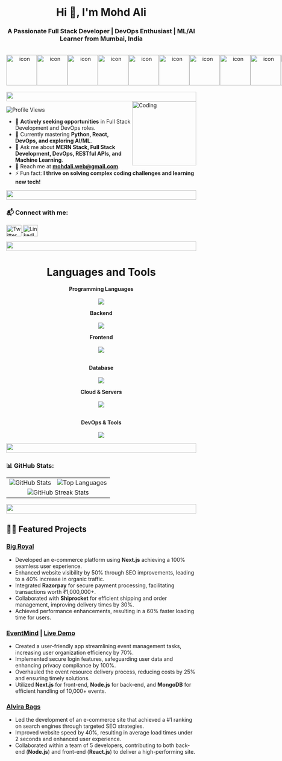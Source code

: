 
<h1 align="center">Hi 👋, I'm Mohd Ali</h1>
<h3 align="center">A Passionate Full Stack Developer | DevOps Enthusiast | ML/AI Learner from Mumbai, India</h3>
<br/>
<div style="display: flex; align-items: flex-start; margin-button: 10px" align='center'>
  <img src="https://techstack-generator.vercel.app/js-icon.svg" alt="icon" width="81" height="81" />
  <img src="https://techstack-generator.vercel.app/ts-icon.svg" alt="icon" width="81" height="81" />



  <img src="https://techstack-generator.vercel.app/django-icon.svg" alt="icon" width="81" height="81" />
  <img src="https://techstack-generator.vercel.app/python-icon.svg" alt="icon" width="81" height="81" />



  <img src="https://techstack-generator.vercel.app/docker-icon.svg" alt="icon" width="81" height="81" />
  <img src="https://techstack-generator.vercel.app/kubernetes-icon.svg" alt="icon" width="81" height="81" />



  <img src="https://techstack-generator.vercel.app/aws-icon.svg" alt="icon" width="81" height="81" />
  <img src="https://techstack-generator.vercel.app/react-icon.svg" alt="icon" width="81" height="81" />



  <img src="https://techstack-generator.vercel.app/github-icon.svg" alt="icon" width="81" height="81" />
  <img src="https://techstack-generator.vercel.app/mysql-icon.svg" alt="icon" width="81" height="81" />
</div>

<br>

<img src="https://i.imgur.com/dBaSKWF.gif" height="25" width="100%">

<img align="right" alt="Coding" width="170" src="https://cdn.dribbble.com/users/1162077/screenshots/3848914/programmer.gif">

<p align="left"> <img src="https://komarev.com/ghpvc/?username=mohdali03&label=Profile%20views&color=red&style=plastic" alt="Profile Views" /> </p>

- 🔭 **Actively seeking opportunities** in Full Stack Development and DevOps roles.
- 🌱 Currently mastering **Python, React, DevOps, and exploring AI/ML**.
- 💬 Ask me about **MERN Stack, Full Stack Development, DevOps, RESTful APIs, and Machine Learning**.
- 📧 Reach me at **mohdali.web@gmail.com**.
- ⚡ Fun fact: **I thrive on solving complex coding challenges and learning new tech!**

<img src="https://i.imgur.com/dBaSKWF.gif" height="25" width="100%">

<h3 align="left">📬 Connect with me:</h3>
<p align="left">
  <a href="https://twitter.com/MohdAliA98" target="blank">
    <img align="center" src="https://raw.githubusercontent.com/rahuldkjain/github-profile-readme-generator/master/src/images/icons/Social/twitter.svg" alt="Twitter" height="30" width="40" />
  </a>
  <a href="https://linkedin.com/in/mohdali-" target="blank">
    <img align="center" src="https://raw.githubusercontent.com/rahuldkjain/github-profile-readme-generator/master/src/images/icons/Social/linked-in-alt.svg" alt="LinkedIn" height="30" width="40" />
  </a>
  
</p>

<img src="https://i.imgur.com/dBaSKWF.gif" height="25" width="100%">

<h1 align="center">
Languages and Tools
  
</h1> 

<p align="center">
  <strong>Programming Languages</strong>
  </br>
  </br>
  
  <a href="https://skillicons.dev">
    <img src="https://skillicons.dev/icons?i=java,ts,js,python" />
  </a>
</p>

 
<p align="center">
  <strong> Backend </strong> 
  </br>
  </br>
  
  <a href="https://skillicons.dev">
    <img src="https://skillicons.dev/icons?i=express,django,flask,fastapi,nodejs" />
  </a>
</p>


<p align="center">
  <strong>Frontend</strong>
  </br>
  </br>
  <a href="https://skillicons.dev">
    <img src="https://skillicons.dev/icons?i=react,nextjs,angular,redux,tailwind,bootstrap,materialui,html,css,sass" />
  </a>
</p>
  
<p align="center">
</br>
  <strong style=>Database</strong>
</br>
</br>
  <a href="https://skillicons.dev">
    <img src="https://skillicons.dev/icons?i=mongodb,mysql,redis,sqlite" />
  </a>
</p>


<p align="center">
  <strong>Cloud & Servers</strong>
</br>
</br>
  <a href="https://skillicons.dev">
    <img src="https://skillicons.dev/icons?i=aws,gcp,vercel,netlify" />
  </a>
</p>

 
<p align="center">
</br>
  <strong>DevOps & Tools</strong>
</br>
</br>
  <a href="https://skillicons.dev">
    <img src="https://skillicons.dev/icons?i=git,github,docker,vscode,postman,linux" />
  </a>
</p>





<img src="https://i.imgur.com/dBaSKWF.gif" height="25" width="100%">

<h3 align="left">📊 GitHub Stats:</h3>

<table>
  <tr>
    <td>
      <img src="https://github-readme-stats.vercel.app/api?username=mohdali03&show_icons=true&theme=tokyonight&hide=issues,prs" alt="GitHub Stats" />
    </td>
    <td>
      <img src="https://github-readme-stats.vercel.app/api/top-langs/?username=mohdali03&layout=compact&theme=tokyonight&hide_progress=true" alt="Top Languages" />
    </td>
  </tr>
<tr>
  <td colspan=2 align='center'>
    
  <img src="https://github-readme-streak-stats.herokuapp.com/?user=mohdali03&theme=tokyonight" alt="GitHub Streak Stats" />
  </td>
</tr>
</table>

<p align="left">
  
</p>


<img src="https://i.imgur.com/dBaSKWF.gif" height="25" width="100%">

## 👨‍💻 Featured Projects

### [Big Royal](https://big-royal.in)
- Developed an e-commerce platform using **Next.js** achieving a 100% seamless user experience.
- Enhanced website visibility by 50% through SEO improvements, leading to a 40% increase in organic traffic.
- Integrated **Razorpay** for secure payment processing, facilitating transactions worth ₹1,000,000+.
- Collaborated with **Shiprocket** for efficient shipping and order management, improving delivery times by 30%.
- Achieved performance enhancements, resulting in a 60% faster loading time for users.

### [EventMind](https://github.com/mohdali03/EventMind) | [Live Demo](https://event-mind.vercel.app/)
- Created a user-friendly app streamlining event management tasks, increasing user organization efficiency by 70%.
- Implemented secure login features, safeguarding user data and enhancing privacy compliance by 100%.
- Overhauled the event resource delivery process, reducing costs by 25% and ensuring timely solutions.
- Utilized **Next.js** for front-end, **Node.js** for back-end, and **MongoDB** for efficient handling of 10,000+ events.

### [Alvira Bags](http://alvirabags.in)
- Led the development of an e-commerce site that achieved a #1 ranking on search engines through targeted SEO strategies.
- Improved website speed by 40%, resulting in average load times under 2 seconds and enhanced user experience.
- Collaborated within a team of 5 developers, contributing to both back-end (**Node.js**) and front-end (**React.js**) to deliver a high-performing site.


